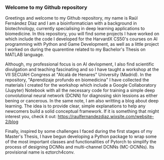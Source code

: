 ### Welcome to my Github repository

Greetings and welcome to my Github repository, my name is Raúl Fernández Díaz and I am a bioinformatician with a background in biotechnology, currently specialising in deep learning applications to biomedicine. In this repository, you will find some projects I have worked on which include the code I developed for the HarvardX CS50's courses on AI programming with Python and Game Development, as well as a little project I worked on during the quarentine related to my Bachelor's Thesis on MATLAB language. 

Although, my professional focus is on AI devlopment, I also find scientific divulgation and teaching fascinating and so I have taught a workshop at the VII SECUAH Congress at "Alcalá de Henares" University (Madrid). In the repository, "Aprendizaje profundo en biomedicina" I have collected the materials I created for the workshop which include a Google Collaboratory (Jupyter) Notebook with all the necessary code for training a simple deep convolutional neural network (DCNN) for diagnosing skin lessions as either bening or cancerous. In the same note, I am also writting a blog about deep learning. The idea is to provide clear, simple explanations to help any newcomers build a solid conceptual framework. If it is something that might interest you, check it out: https://raulfernandezdiaz.wixsite.com/website-2/blog

Finally, inspired by some challenges I faced during the first stages of my Master's Thesis, I have begun developing a Python package to wrap some of the most important classes and functionalities of Pytorch to simplify the process of designing DCNNs and multi-channel DCNNs (MC-DCNNs). Its provisional name is eztorch4conv.
